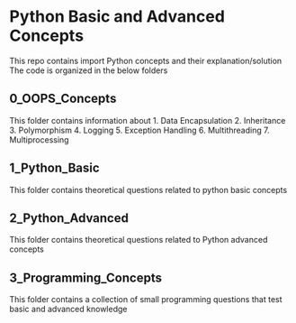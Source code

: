 # Python Basic and Advanced Concepts

This repo contains import Python concepts and their explanation/solution
The code is organized in the below folders


## 0_OOPS_Concepts
This folder contains information about
    1. Data Encapsulation
    2. Inheritance
    3. Polymorphism
    4. Logging
    5. Exception Handling
    6. Multithreading
    7. Multiprocessing

## 1_Python_Basic
This folder contains  theoretical questions related to  python basic concepts

## 2_Python_Advanced
This folder contains theoretical questions related to Python advanced concepts 

## 3_Programming_Concepts
This folder contains a collection of small programming questions that test basic and advanced knowledge

